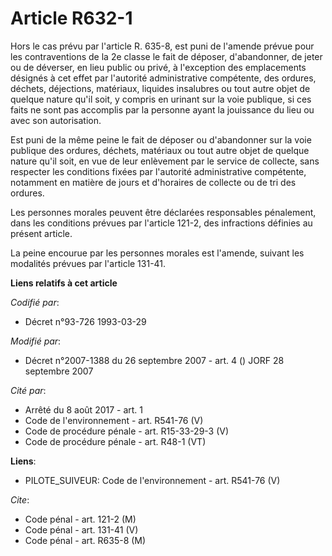 # Article R632-1

Hors le cas prévu par l'article R. 635-8, est puni de l'amende prévue pour les contraventions de la 2e classe le fait de
déposer, d'abandonner, de jeter ou de déverser, en lieu public ou privé, à l'exception des emplacements désignés à cet effet
par l'autorité administrative compétente, des ordures, déchets, déjections, matériaux, liquides insalubres ou tout autre
objet de quelque nature qu'il soit, y compris en urinant sur la voie publique, si ces faits ne sont pas accomplis par la
personne ayant la jouissance du lieu ou avec son autorisation.

Est puni de la même peine le fait de déposer ou d'abandonner sur la voie publique des ordures, déchets, matériaux ou tout
autre objet de quelque nature qu'il soit, en vue de leur enlèvement par le service de collecte, sans respecter les conditions
fixées par l'autorité administrative compétente, notamment en matière de jours et d'horaires de collecte ou de tri des
ordures.

Les personnes morales peuvent être déclarées responsables pénalement, dans les conditions prévues par l'article 121-2, des
infractions définies au présent article.

La peine encourue par les personnes morales est l'amende, suivant les modalités prévues par l'article 131-41.

**Liens relatifs à cet article**

_Codifié par_:

  - Décret n°93-726 1993-03-29

_Modifié par_:

  - Décret n°2007-1388 du 26 septembre 2007 - art. 4 () JORF 28 septembre 2007

_Cité par_:

  - Arrêté du 8 août 2017 - art. 1
  - Code de l'environnement - art. R541-76 (V)
  - Code de procédure pénale - art. R15-33-29-3 (V)
  - Code de procédure pénale - art. R48-1 (VT)

**Liens**:

  - PILOTE_SUIVEUR: Code de l'environnement - art. R541-76 (V)

_Cite_:

  - Code pénal - art. 121-2 (M)
  - Code pénal - art. 131-41 (V)
  - Code pénal - art. R635-8 (M)
